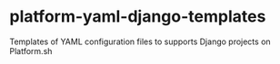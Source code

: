 # platform-yaml-django-templates
Templates of YAML configuration files to supports Django projects on Platform.sh
